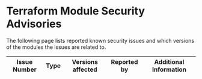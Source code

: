 # Terraform Module Security Advisories

The following page lists reported known security issues and which versions of the modules the issues are related to.

| Issue Number | Type               | Versions affected | Reported by           | Additional Information      |
|-----------------|--------------------|:-----------------:|-----------------------|-----------------------------|
